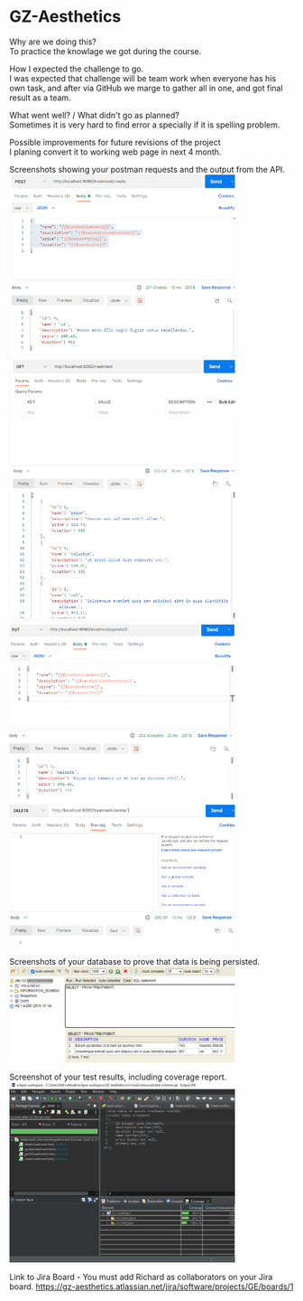# GZ-Aesthetics

Why are we doing this?<br>
To practice the knowlage we got during the course.

How I expected the challenge to go.<br>
I was expected that challenge will be team work when everyone has his own task, and after via GitHub we marge to gather all in one, and got final result as a team. 

What went well? / What didn't go as planned? <br>
Sometimes it is very hard to find error a specially if it is spelling problem. 

Possible improvements for future revisions of the project<br>
I planing convert it to working web page in next 4 month.

Screenshots showing your postman requests and the output from the API.
<br>
<img src="images/post.PNG" width="400">
<br>
<img src="images/get.PNG" width="400">
<br>
<img src="images/put.PNG" width="400">
<br>
<img src="images/delete.PNG" width="400">

Screenshots of your database to prove that data is being persisted.<br>
<img src="images/database.PNG" width="400">

Screenshot of your test results, including coverage report.<br> 
<img src="images/test.PNG" width="400">

Link to Jira Board - You must add Richard as collaborators on your Jira board. 
https://gz-aesthetics.atlassian.net/jira/software/projects/GE/boards/1
